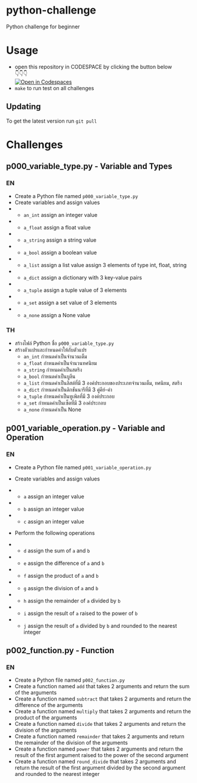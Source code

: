 # python-challenge
Python challenge for beginner
# Usage
- open this repository in CODESPACE by clicking the button below  
👇👇👇  
[![Open in Codespaces](https://img.shields.io/badge/Open%20in-Codespaces-1f425f?style=for-the-badge&logo=github)](https://codespaces.new/MidnightCodeSchool/python-challenge?quickstart=1)
- `make` to run test on all challenges
## Updating
To get the latest version run `git pull`
# Challenges
## p000_variable_type.py - Variable and Types
### EN
- Create a Python file named `p000_variable_type.py`
- Create variables and assign values
- - `an_int` assign an integer value
- - `a_float` assign a float value
- - `a_string` assign a string value
- - `a_bool` assign a boolean value
- - `a_list` assign a list value assign 3 elements of type int, float, string
- - `a_dict` assign a dictionary with 3 key-value pairs
- - `a_tuple` assign a tuple value of 3 elements
- - `a_set` assign a set value of 3 elements
- - `a_none` assign a None value
### TH
- สร้างไฟล์ Python ชื่อ `p000_variable_type.py`
- สร้างตัวแปรและกำหนดค่าให้กับตัวแปร
  - `an_int` กำหนดค่าเป็นจำนวนเต็ม
  - `a_float` กำหนดค่าเป็นจำนวนทศนิยม
  - `a_string` กำหนดค่าเป็นสตริง
  - `a_bool` กำหนดค่าเป็นบูลีน
  - `a_list` กำหนดค่าเป็นลิสต์ที่มี 3 องค์ประกอบของประเภทจำนวนเต็ม, ทศนิยม, สตริง
  - `a_dict` กำหนดค่าเป็นดิกชันนารีที่มี 3 คู่คีย์-ค่า
  - `a_tuple` กำหนดค่าเป็นทูเพิลที่มี 3 องค์ประกอบ
  - `a_set` กำหนดค่าเป็นเซ็ตที่มี 3 องค์ประกอบ
  - `a_none` กำหนดค่าเป็น None
## p001_variable_operation.py - Variable and Operation
### EN
- Create a Python file named `p001_variable_operation.py`
- Create variables and assign values
- - `a` assign an integer value
- - `b` assign an integer value
- - `c` assign an integer value

- Perform the following operations
- - `d` assign the sum of `a` and `b`
- - `e` assign the difference of `a` and `b`
- - `f` assign the product of `a` and `b`
- - `g` assign the division of `a` and `b`
- - `h` assign the remainder of `a` divided by `b`
- - `i` assign the result of `a` raised to the power of `b`
- - `j` assign the result of `a` divided by `b` and rounded to the nearest integer
## p002_function.py - Function
### EN
- Create a Python file named `p002_function.py`
- Create a function named `add` that takes 2 arguments and return the sum of the arguments
- Create a function named `subtract` that takes 2 arguments and return the difference of the arguments
- Create a function named `multiply` that takes 2 arguments and return the product of the arguments
- Create a function named `divide` that takes 2 arguments and return the division of the arguments
- Create a function named `remainder` that takes 2 arguments and return the remainder of the division of the arguments
- Create a function named `power` that takes 2 arguments and return the result of the first argument raised to the power of the second argument
- Create a function named `round_divide` that takes 2 arguments and return the result of the first argument divided by the second argument and rounded to the nearest integer
